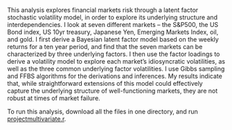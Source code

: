 This analysis explores financial markets risk through a latent factor stochastic volatility
model, in order to explore its underlying structure and interdependencies. I look at
seven different markets – the S&P500, the US Bond index, US 10yr treasury, Japanese
Yen, Emerging Markets Index, oil, and gold. I first derive a Bayesian latent factor
model based on the weekly returns for a ten year period, and find that the seven markets
can be characterized by three underlying factors. I then use the factor loadings to derive
a volatility model to explore each market’s idiosyncratic volatilities, as well as the three
common underlying factor volatilities. I use Gibbs sampling and FFBS algorithms for
the derivations and inferences. My results indicate that, while straightforward extensions
of this model could effectively capture the underlying structure of well-functioning markets,
they are not robust at times of market failure.

To run this analysis, download all the files in one directory, and run 
<a href="https://github.com/kkamb/bayesian_machine_learning/blob/master/multivariate_stochastic_volatility/projectmultivariate.r">projectmultivariate.r</a>.
